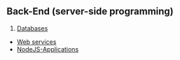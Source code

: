 ## Back-End (server-side programming)

1. [Databases](https://github.com/neutrino-git/TelerikAcademy/tree/master/Back-end/01.Databases)
* [Web services](https://github.com/neutrino-git/TelerikAcademy/tree/master/Back-end/02.Web-services)
* [NodeJS-Applications](https://github.com/neutrino-git/TelerikAcademy/tree/master/Back-end/03.NodeJS-Applications)

